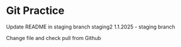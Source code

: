 # Git Practice
Update README in staging branch staging2
1.1.2025 - staging branch

Change file and check pull from Github